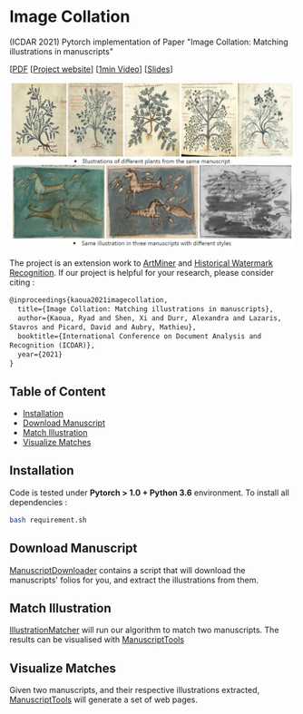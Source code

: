 # Image Collation

(ICDAR 2021) Pytorch implementation of Paper "Image Collation: Matching illustrations in manuscripts"

[[PDF](http://imagine.enpc.fr/~shenx/ImageCollation/ICDAR2021_ImageCollation_Paper.pdf) [[Project website](http://imagine.enpc.fr/~shenx/ImageCollation/)] [[1min Video](https://youtu.be/yXe7JHSJDUs)] [[Slides](http://imagine.enpc.fr/~shenx/ImageCollation/ICDAR_ImageCollation_Slides.pdf)]  

<p align="center">
<img src="https://github.com/Rykoua/ImageCollation/blob/main/img/teaser.JPG" width="800px" alt="teaser">
</p>

The project is an extension work to [ArtMiner](http://imagine.enpc.fr/~shenx/ArtMiner/) and [Historical Watermark Recognition](http://imagine.enpc.fr/~shenx/Watermark). If our project is helpful for your research, please consider citing : 

```
@inproceedings{kaoua2021imagecollation,
  title={Image Collation: Matching illustrations in manuscripts},
  author={Kaoua, Ryad and Shen, Xi and Durr, Alexandra and Lazaris, Stavros and Picard, David and Aubry, Mathieu},
  booktitle={International Conference on Document Analysis and Recognition (ICDAR)},
  year={2021}
}
```

## Table of Content
* [Installation](#installation)
* [Download Manuscript](#download-manuscript)
* [Match Illustration](#match-illustration)
* [Visualize Matches](#visualize-matches)



## Installation


Code is tested under **Pytorch > 1.0 + Python 3.6** environment. To install all dependencies : 

``` Bash
bash requirement.sh
```

## Download Manuscript

[ManuscriptDownloader](https://github.com/Rykoua/ManuscriptDownloader) contains a script that will download the manuscripts' folios for you, and extract the illustrations from them. 

## Match Illustration
[IllustrationMatcher](https://github.com/Rykoua/IllustrationMatcher) will run our algorithm to match two manuscripts. The results can be visualised with [ManuscriptTools](https://github.com/Rykoua/ManuscriptTools)

## Visualize Matches

Given two manuscripts, and their respective illustrations extracted, [ManuscriptTools](https://github.com/Rykoua/ManuscriptTools) will generate a set of web pages. 
